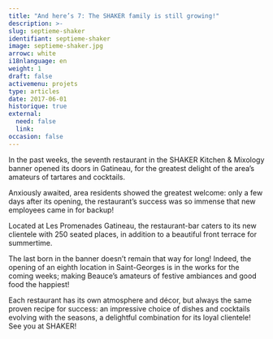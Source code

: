 ```yaml
---
title: "And here’s 7: The SHAKER family is still growing!"
description: >-
slug: septieme-shaker
identifiant: septieme-shaker 
image: septieme-shaker.jpg
arrowc: white
i18nlanguage: en
weight: 1
draft: false
activemenu: projets
type: articles
date: 2017-06-01
historique: true
external:
  need: false
  link:
occasion: false
---
```


In the past weeks, the seventh restaurant in the SHAKER Kitchen & Mixology banner opened its doors in Gatineau, for the greatest delight of the area’s amateurs of tartares and cocktails.

Anxiously awaited, area residents showed the greatest welcome: only a few days after its opening, the restaurant’s success was so immense that new employees came in for backup!

Located at Les Promenades Gatineau, the restaurant-bar caters to its new clientele with 250 seated places, in addition to a beautiful front terrace for summertime.

The last born in the banner doesn’t remain that way for long! Indeed, the opening of an eighth location in Saint-Georges is in the works for the coming weeks; making Beauce’s amateurs of festive ambiances and good food the happiest!

Each restaurant has its own atmosphere and décor, but always the same proven recipe for success: an impressive choice of dishes and cocktails evolving with the seasons, a delightful combination for its loyal clientele!
See you at SHAKER!
